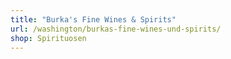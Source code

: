 ```yaml
---
title: "Burka's Fine Wines & Spirits"
url: /washington/burkas-fine-wines-und-spirits/
shop: Spirituosen
---
```

